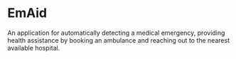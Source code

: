# EmAid
An application for automatically detecting a medical emergency, providing health assistance by booking an ambulance and reaching out to the nearest available hospital.
